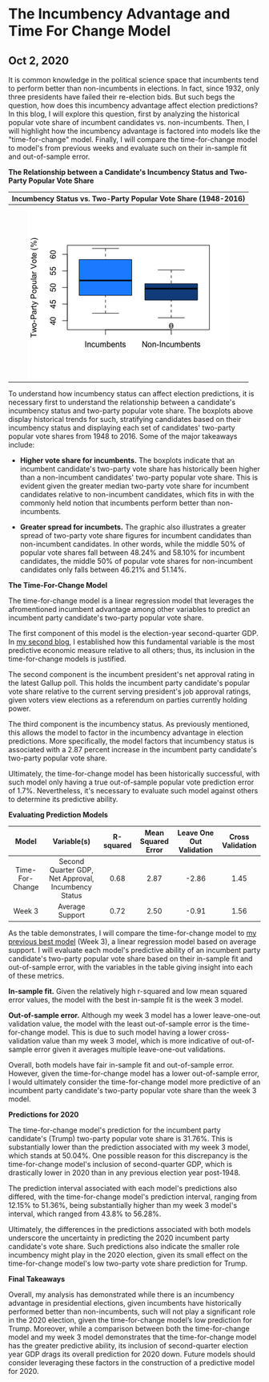 # The Incumbency Advantage and Time For Change Model
## Oct 2, 2020

It is common knowledge in the political science space that incumbents tend to perform better than non-incumbents in elections. In fact, since 1932, only three presidents have failed their re-election bids. But such begs the question, how does this incumbency advantage affect election predictions? In this blog, I will explore this question, first by analyzing the historical popular vote share of incumbent candidates vs. non-incumbents. Then, I will highlight how the incumbency advantage is factored into models like the "time-for-change" model. Finally, I will compare the time-for-change model to model's from previous weeks and evaluate such on their in-sample fit and out-of-sample error. 

**The Relationship between a Candidate's Incumbency Status and Two-Party Popular Vote Share** 

|Incumbency Status vs. Two-Party Popular Vote Share (1948-2016) |
|:-:|
|![](Incumbent1.png)|

To understand how incumbency status can affect election predictions, it is necessary first to understand the relationship between a candidate's incumbency status and two-party popular vote share. The boxplots above display historical trends for such, stratifying candidates based on their incumbency status and displaying each set of candidates' two-party popular vote shares from 1948 to 2016. Some of the major takeaways include:

* **Higher vote share for incumbents.** The boxplots indicate that an incumbent candidate's two-party vote share has historically been higher than a non-incumbent candidates' two-party popular vote share. This is evident given the greater median two-party vote share for incumbent candidates relative to non-incumbent candidates, which fits in with the commonly held notion that incumbents perform better than non-incumbents.

* **Greater spread for incumbets.** The graphic also illustrates a greater spread of two-party vote share figures for incumbent candidates than non-incumbent candidates. In other words, while the middle 50% of popular vote shares fall between 48.24% and 58.10% for incumbent candidates, the middle 50% of popular vote shares for non-incumbent candidates only falls between 46.21% and 51.14%. 

**The Time-For-Change Model** 

The time-for-change model is a linear regression model that leverages the afromentioned incumbent advantage among other variables to predict an incumbent party candidate's two-party popular vote share. 

The first component of this model is the election-year second-quarter GDP. In [my second blog](Second_Blog_Economy.md), I established how this fundamental variable is the most predictive economic measure relative to all others; thus, its inclusion in the time-for-change models is justified. 

The second component is the incumbent president's net approval rating in the latest Gallup poll. This holds the incumbent party candidate's popular vote share relative to the current serving president's job approval ratings, given voters view elections as a referendum on parties currently holding power.

The third component is the incumbency status. As previously mentioned, this allows the model to factor in the incumbency advantage in election predictions. More specifically, the model factors that incumbency status is associated with a 2.87 percent increase in the incumbent party candidate's two-party popular vote share. 

Ultimately, the time-for-change model has been historically successful, with such model only having a true out-of-sample popular vote prediction error of 1.7%. Nevertheless, it's necessary to evaluate such model against others to determine its predictive ability. 

**Evaluating Prediction Models** 

|Model | Variable(s)  | R-squared  | Mean Squared Error   | Leave One Out Validation   | Cross Validation  |
|:-:|:-:|:-:|:-:|:-:|:-:|
| Time-For-Change | Second Quarter GDP, Net Approval, Incumbency Status | 0.68 | 2.87  | -2.86  | 1.45  |
| Week 3 | Average Support  | 0.72  | 2.50   | -0.91  | 1.56   |

As the table demonstrates, I will compare the time-for-change model to [my previous best model](Third_Blog_Polls.md) (Week 3), a linear regression model based on average support. I will evaluate each model's predictive ability of an incumbent party candidate's two-party popular vote share based on their in-sample fit and out-of-sample error, with the variables in the table giving insight into each of these metrics.

**In-sample fit.** Given the relatively high r-squared and low mean squared error values, the model with the best in-sample fit is the week 3 model.

**Out-of-sample error.** Although my week 3 model has a lower leave-one-out validation value, the model with the least out-of-sample error is the time-for-change model. This is due to such model having a lower cross-validation value than my week 3 model, which is more indicative of out-of-sample error given it averages multiple leave-one-out validations.

Overall, both models have fair in-sample fit and out-of-sample error. However, given the time-for-change model has a lower out-of-sample error, I would ultimately consider the time-for-change model more predictive of an incumbent party candidate's two-party popular vote share than the week 3 model. 

**Predictions for 2020** 

The time-for-change model's prediction for the incumbent party candidate's (Trump) two-party popular vote share is 31.76%. This is substantially lower than the prediction associated with my week 3 model, which stands at 50.04%. One possible reason for this discrepancy is the time-for-change model's inclusion of second-quarter GDP, which is drastically lower in 2020 than in any previous election year post-1948. 

The prediction interval associated with each model's predictions also differed, with the time-for-change model's prediction interval, ranging from 12.15% to 51.36%, being substantially higher than my week 3 model's interval, which ranged from 43.8% to 56.28%. 

Ultimately, the differences in the predictions associated with both models underscore the uncertainty in predicting the 2020 incumbent party candidate's vote share. Such predictions also indicate the smaller role incumbency might play in the 2020 election, given its small effect on the time-for-change model's low two-party vote share prediction for Trump. 

**Final Takeaways** 

Overall, my analysis has demonstrated while there is an incumbency advantage in presidential elections, given incumbents have historically performed better than non-incumbents, such will not play a significant role in the 2020 election, given the time-for-change model’s low prediction for Trump. Moreover, while a comparison between both the time-for-change model and my week 3 model demonstrates that the time-for-change model has the greater predictive ability, its inclusion of second-quarter election year GDP drags its overall prediction for 2020 down. Future models should consider leveraging these factors in the construction of a predictive model for 2020. 






